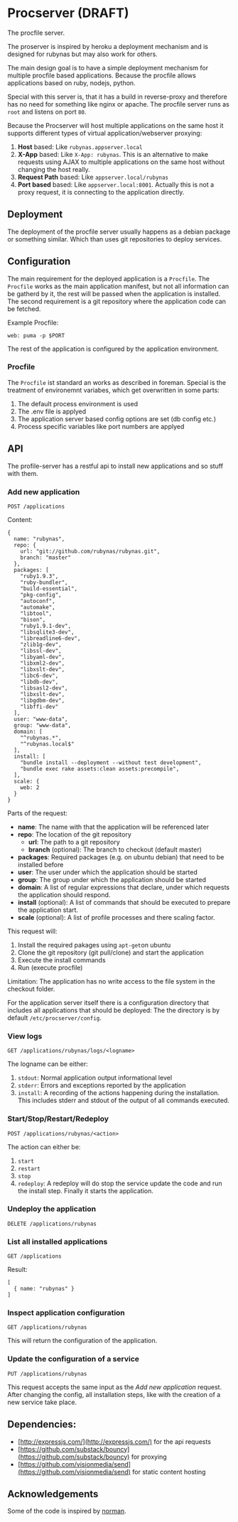 # Procserver (DRAFT)

The procfile server.

The proserver is inspired by heroku a deployment mechanism and is designed for rubynas but may also work for others.

The main design goal is to have a simple deployment mechanism for multiple procfile based applications. Because the procfile allows applications based on ruby, nodejs, python.

Special with this server is, that it has a build in reverse-proxy and therefore has no need for something like nginx or apache. The procfile server runs as `root` and listens on port `80`.

Because the Procserver will host multiple applications on the same host it supports different types of virtual application/webserver proxying:

1. **Host** based: Like `rubynas.appserver.local`
2. **X-App** based: Like `X-App: rubynas`. This is an alternative to make requests using AJAX to multiple applications on the same host without changing the host really.
3. **Request Path** based: Like `appserver.local/rubynas`
4. **Port based** based: Like `appserver.local:8001`. Actually this is not a proxy request, it is connecting to the application directly.

## Deployment

The deployment of the procfile server usually happens as a debian package or something similar. Which than uses git repositories to deploy services.

## Configuration

The main requirement for the deployed application is a `Procfile`. The `Procfile` works as the main application manifest, but not all information can be gatherd by it, the rest will be passed when the application is installed. The second requirement is a git repository where the application code can be fetched.

Example Procfile:

    web: puma -p $PORT

The rest of the application is configured by the application environment.

### Procfile

The `Procfile` ist standard an works as described in foreman. Special is the treatment of environemnt variabes, which get overwritten in some parts:

1. The default process environment is used
2. The .env file is applyed
3. The application server based config options are set (db config etc.)
4. Process specific variables like port numbers are applyed

## API

The profile-server has a restful api to install new applications and so stuff with them.

### Add new application

    POST /applications

Content:

    {
      name: "rubynas",
      repo: {
        url: "git://github.com/rubynas/rubynas.git",
        branch: "master"
      },
      packages: [
        "ruby1.9.3",
        "ruby-bundler",
        "build-essential",
        "pkg-config",
        "autoconf",
        "automake",
        "libtool",
        "bison",
        "ruby1.9.1-dev",
        "libsqlite3-dev",
        "libreadline6-dev",
        "zlib1g-dev",
        "libssl-dev",
        "libyaml-dev",
        "libxml2-dev",
        "libxslt-dev",
        "libc6-dev",
        "libdb-dev",
        "libsasl2-dev",
        "libxslt-dev",
        "libgdbm-dev",
        "libffi-dev"
      ],
      user: "www-data",
      group: "www-data",
      domain: [
        "^rubynas.*",
        "^rubynas.local$"
      ],
      install: [
        "bundle install --deployment --without test development",
        "bundle exec rake assets:clean assets:precompile",
      ],
      scale: {
        web: 2
      }
    }

Parts of the request:

* **name**: The name with that the application will be referenced later
* **repo**: The location of the git repository
  * **url**: The path to a git repository
  * **branch** (optional): The branch to checkout (default master)
* **packages**: Required packages (e.g. on ubuntu debian) that need to be installed before
* **user**: The user under which the application should be started
* **group**: The group under which the application should be started
* **domain**: A list of regular expressions that declare, under which requests the application should respond.
* **install** (optional): A list of commands that should be executed to prepare the application start.
* **scale** (optional): A list of profile processes and there scaling factor.

This request will:

1. Install the required pakages using `apt-get`on ubuntu
2. Clone the git repository (git pull/clone) and start the application
3. Execute the install commands
4. Run (execute procfile)

Limitation: The application has no write access to the file system in the checkout folder.

For the application server itself there is a configuration directory that includes all applications that should be deployed: The the directory is by default `/etc/procserver/config`.

### View logs

    GET /applications/rubynas/logs/<logname>
    
The logname can be either:

1. `stdout`: Normal application output informational level
2. `stderr`: Errors and exceptions reported by the application
3. `install`: A recording of the actions happening during the installation. This includes stderr and stdout of the output of all commands executed.
  
### Start/Stop/Restart/Redeploy

    POST /applications/rubynas/<action>
    
The action can either be:

1. `start`
2. `restart`
3. `stop`
4. `redeploy`: A redeploy will do stop the service update the code and run the install step. Finally it starts the application.
    
### Undeploy the application

    DELETE /applications/rubynas

### List all installed applications

    GET /applications

Result:

    [
      { name: "rubynas" }
    ]

### Inspect application configuration

    GET /applications/rubynas

This will return the configuration of the application.

### Update the configuration of a service

    PUT /applications/rubynas

This request accepts the same input as the *Add new application* request. After changing the config, all installation steps, like with the creation of a new service take place.

## Dependencies:

* [http://expressjs.com/](http://expressjs.com/) for the api requests
* [https://github.com/substack/bouncy](https://github.com/substack/bouncy) for proxying
* [https://github.com/visionmedia/send](https://github.com/visionmedia/send) for static content hosting

## Acknowledgements

Some of the code is inspired by [norman](https://github.com/josh/norman/).
